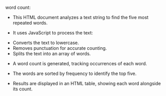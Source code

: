 word count:

* This HTML document analyzes a text string to find the five most repeated words.

 * It uses JavaScript to process the text:
  - Converts the text to lowercase.
  - Removes punctuation for accurate counting.
  - Splits the text into an array of words.
 * A word count is generated, tracking occurrences of each word.

* The words are sorted by frequency to identify the top five.

* Results are displayed in an HTML table, showing each word alongside its count.
